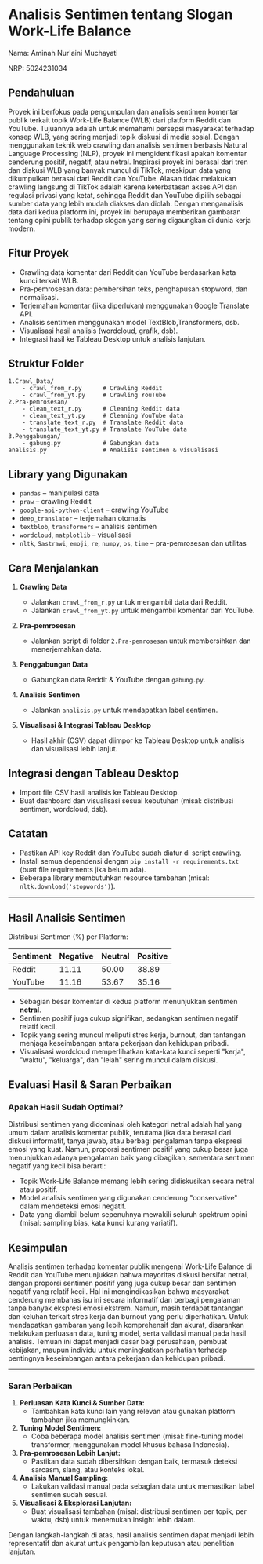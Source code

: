 
# Analisis Sentimen tentang Slogan Work-Life Balance

Nama: Aminah Nur'aini Muchayati  

NRP: 5024231034

## Pendahuluan

Proyek ini berfokus pada pengumpulan dan analisis sentimen komentar publik terkait topik Work-Life Balance (WLB) dari platform Reddit dan YouTube. Tujuannya adalah untuk memahami persepsi masyarakat terhadap konsep WLB, yang sering menjadi topik diskusi di media sosial. Dengan menggunakan teknik web crawling dan analisis sentimen berbasis Natural Language Processing (NLP), proyek ini mengidentifikasi apakah komentar cenderung positif, negatif, atau netral. Inspirasi proyek ini berasal dari tren dan diskusi WLB yang banyak muncul di TikTok, meskipun data yang dikumpulkan berasal dari Reddit dan YouTube. Alasan tidak melakukan crawling langsung di TikTok adalah karena keterbatasan akses API dan regulasi privasi yang ketat, sehingga Reddit dan YouTube dipilih sebagai sumber data yang lebih mudah diakses dan diolah. Dengan menganalisis data dari kedua platform ini, proyek ini berupaya memberikan gambaran tentang opini publik terhadap slogan yang sering digaungkan di dunia kerja modern.

## Fitur Proyek

- Crawling data komentar dari Reddit dan YouTube berdasarkan kata kunci terkait WLB.
- Pra-pemrosesan data: pembersihan teks, penghapusan stopword, dan normalisasi.
- Terjemahan komentar (jika diperlukan) menggunakan Google Translate API.
- Analisis sentimen menggunakan model TextBlob,Transformers, dsb.
- Visualisasi hasil analisis (wordcloud, grafik, dsb).
- Integrasi hasil ke Tableau Desktop untuk analisis lanjutan.

## Struktur Folder

```
1.Crawl_Data/
    - crawl_from_r.py      # Crawling Reddit
    - crawl_from_yt.py     # Crawling YouTube
2.Pra-pemrosesan/
    - clean_text_r.py      # Cleaning Reddit data
    - clean_text_yt.py     # Cleaning YouTube data
    - translate_text_r.py  # Translate Reddit data
    - translate_text_yt.py # Translate YouTube data
3.Penggabungan/
    - gabung.py            # Gabungkan data
analisis.py                # Analisis sentimen & visualisasi

```

## Library yang Digunakan

- `pandas` – manipulasi data
- `praw` – crawling Reddit
- `google-api-python-client` – crawling YouTube
- `deep_translator` – terjemahan otomatis
- `textblob`, `transformers` – analisis sentimen
- `wordcloud`, `matplotlib` – visualisasi
- `nltk`, `Sastrawi`, `emoji`, `re`, `numpy`, `os`, `time` – pra-pemrosesan dan utilitas

## Cara Menjalankan

1. **Crawling Data**
   - Jalankan `crawl_from_r.py` untuk mengambil data dari Reddit.
   - Jalankan `crawl_from_yt.py` untuk mengambil komentar dari YouTube.

2. **Pra-pemrosesan**
   - Jalankan script di folder `2.Pra-pemrosesan` untuk membersihkan dan menerjemahkan data.

3. **Penggabungan Data**
   - Gabungkan data Reddit & YouTube dengan `gabung.py`.

4. **Analisis Sentimen**
   - Jalankan `analisis.py` untuk mendapatkan label sentimen.

5. **Visualisasi & Integrasi Tableau Desktop**
   - Hasil akhir (CSV) dapat diimpor ke Tableau Desktop untuk analisis dan visualisasi lebih lanjut.

## Integrasi dengan Tableau Desktop

- Import file CSV hasil analisis ke Tableau Desktop.
- Buat dashboard dan visualisasi sesuai kebutuhan (misal: distribusi sentimen, wordcloud, dsb).

## Catatan

- Pastikan API key Reddit dan YouTube sudah diatur di script crawling.
- Install semua dependensi dengan `pip install -r requirements.txt` (buat file requirements jika belum ada).
- Beberapa library membutuhkan resource tambahan (misal: `nltk.download('stopwords')`).

---

## Hasil Analisis Sentimen

Distribusi Sentimen (%) per Platform:

| Sentiment | Negative | Neutral | Positive |
|-----------|----------|---------|----------|
| Reddit    |  11.11   | 50.00   |  38.89   |
| YouTube   |  11.16   | 53.67   |  35.16   |

- Sebagian besar komentar di kedua platform menunjukkan sentimen **netral**.
- Sentimen positif juga cukup signifikan, sedangkan sentimen negatif relatif kecil.
- Topik yang sering muncul meliputi stres kerja, burnout, dan tantangan menjaga keseimbangan antara pekerjaan dan kehidupan pribadi.
- Visualisasi wordcloud memperlihatkan kata-kata kunci seperti "kerja", "waktu", "keluarga", dan "lelah" sering muncul dalam diskusi.

## Evaluasi Hasil & Saran Perbaikan

### Apakah Hasil Sudah Optimal?

Distribusi sentimen yang didominasi oleh kategori netral adalah hal yang umum dalam analisis komentar publik, terutama jika data berasal dari diskusi informatif, tanya jawab, atau berbagi pengalaman tanpa ekspresi emosi yang kuat. Namun, proporsi sentimen positif yang cukup besar juga menunjukkan adanya pengalaman baik yang dibagikan, sementara sentimen negatif yang kecil bisa berarti:

- Topik Work-Life Balance memang lebih sering didiskusikan secara netral atau positif.
- Model analisis sentimen yang digunakan cenderung "conservative" dalam mendeteksi emosi negatif.
- Data yang diambil belum sepenuhnya mewakili seluruh spektrum opini (misal: sampling bias, kata kunci kurang variatif).

## Kesimpulan

Analisis sentimen terhadap komentar publik mengenai Work-Life Balance di Reddit dan YouTube menunjukkan bahwa mayoritas diskusi bersifat netral, dengan proporsi sentimen positif yang juga cukup besar dan sentimen negatif yang relatif kecil. Hal ini mengindikasikan bahwa masyarakat cenderung membahas isu ini secara informatif dan berbagi pengalaman tanpa banyak ekspresi emosi ekstrem. Namun, masih terdapat tantangan dan keluhan terkait stres kerja dan burnout yang perlu diperhatikan. Untuk mendapatkan gambaran yang lebih komprehensif dan akurat, disarankan melakukan perluasan data, tuning model, serta validasi manual pada hasil analisis. Temuan ini dapat menjadi dasar bagi perusahaan, pembuat kebijakan, maupun individu untuk meningkatkan perhatian terhadap pentingnya keseimbangan antara pekerjaan dan kehidupan pribadi.

---

### Saran Perbaikan

1. **Perluasan Kata Kunci & Sumber Data:**
   - Tambahkan kata kunci lain yang relevan atau gunakan platform tambahan jika memungkinkan.
2. **Tuning Model Sentimen:**
   - Coba beberapa model analisis sentimen (misal: fine-tuning model transformer, menggunakan model khusus bahasa Indonesia).
3. **Pra-pemrosesan Lebih Lanjut:**
   - Pastikan data sudah dibersihkan dengan baik, termasuk deteksi sarcasm, slang, atau konteks lokal.
4. **Analisis Manual Sampling:**
   - Lakukan validasi manual pada sebagian data untuk memastikan label sentimen sudah sesuai.
5. **Visualisasi & Eksplorasi Lanjutan:**
   - Buat visualisasi tambahan (misal: distribusi sentimen per topik, per waktu, dsb) untuk menemukan insight lebih dalam.

Dengan langkah-langkah di atas, hasil analisis sentimen dapat menjadi lebih representatif dan akurat untuk pengambilan keputusan atau penelitian lanjutan.
